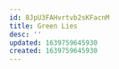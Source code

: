```yaml
---
id: 8JpU3FAHvrtvb2sKFacnM
title: Green Lies
desc: ''
updated: 1639759645930
created: 1639759645930
---
```


